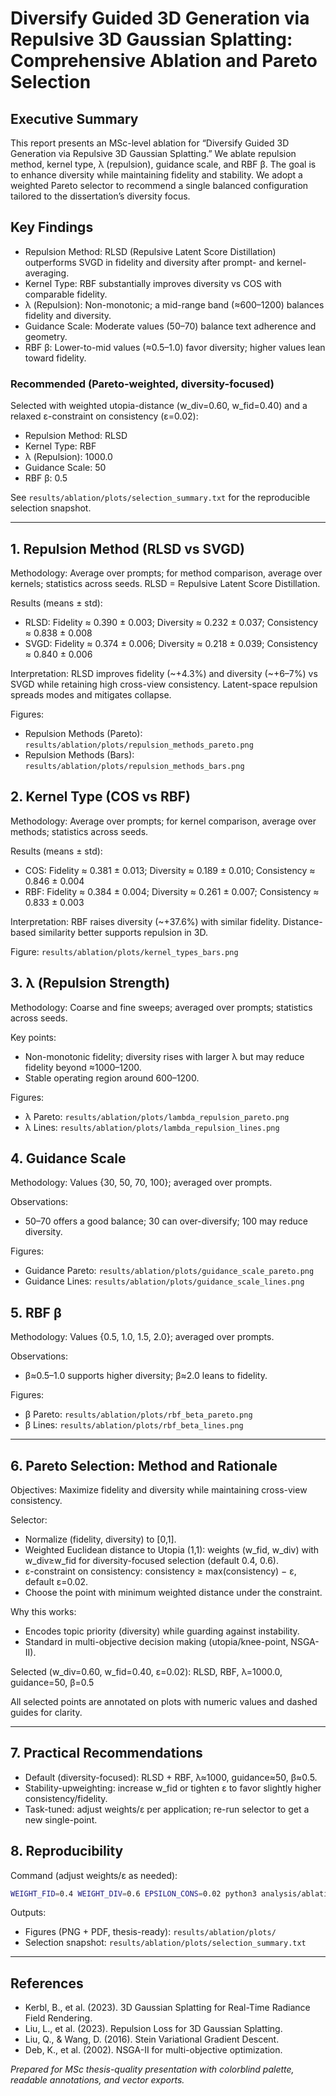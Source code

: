 # Diversify Guided 3D Generation via Repulsive 3D Gaussian Splatting: Comprehensive Ablation and Pareto Selection

## Executive Summary

This report presents an MSc-level ablation for “Diversify Guided 3D Generation via Repulsive 3D Gaussian Splatting.” We ablate repulsion method, kernel type, λ (repulsion), guidance scale, and RBF β. The goal is to enhance diversity while maintaining fidelity and stability. We adopt a weighted Pareto selector to recommend a single balanced configuration tailored to the dissertation’s diversity focus.

## Key Findings

- Repulsion Method: RLSD (Repulsive Latent Score Distillation) outperforms SVGD in fidelity and diversity after prompt- and kernel-averaging.
- Kernel Type: RBF substantially improves diversity vs COS with comparable fidelity.
- λ (Repulsion): Non-monotonic; a mid-range band (≈600–1200) balances fidelity and diversity.
- Guidance Scale: Moderate values (50–70) balance text adherence and geometry.
- RBF β: Lower-to-mid values (≈0.5–1.0) favor diversity; higher values lean toward fidelity.

### Recommended (Pareto-weighted, diversity-focused)

Selected with weighted utopia-distance (w_div=0.60, w_fid=0.40) and a relaxed ε-constraint on consistency (ε=0.02):

- Repulsion Method: RLSD
- Kernel Type: RBF
- λ (Repulsion): 1000.0
- Guidance Scale: 50
- RBF β: 0.5

See `results/ablation/plots/selection_summary.txt` for the reproducible selection snapshot.

---

## 1. Repulsion Method (RLSD vs SVGD)

Methodology: Average over prompts; for method comparison, average over kernels; statistics across seeds. RLSD = Repulsive Latent Score Distillation.

Results (means ± std):

- RLSD: Fidelity ≈ 0.390 ± 0.003; Diversity ≈ 0.232 ± 0.037; Consistency ≈ 0.838 ± 0.008
- SVGD: Fidelity ≈ 0.374 ± 0.006; Diversity ≈ 0.218 ± 0.039; Consistency ≈ 0.840 ± 0.006

Interpretation: RLSD improves fidelity (~+4.3%) and diversity (~+6–7%) vs SVGD while retaining high cross-view consistency. Latent-space repulsion spreads modes and mitigates collapse.

Figures:
- Repulsion Methods (Pareto): `results/ablation/plots/repulsion_methods_pareto.png`
- Repulsion Methods (Bars): `results/ablation/plots/repulsion_methods_bars.png`

## 2. Kernel Type (COS vs RBF)

Methodology: Average over prompts; for kernel comparison, average over methods; statistics across seeds.

Results (means ± std):

- COS: Fidelity ≈ 0.381 ± 0.013; Diversity ≈ 0.189 ± 0.010; Consistency ≈ 0.846 ± 0.004
- RBF: Fidelity ≈ 0.384 ± 0.004; Diversity ≈ 0.261 ± 0.007; Consistency ≈ 0.833 ± 0.003

Interpretation: RBF raises diversity (~+37.6%) with similar fidelity. Distance-based similarity better supports repulsion in 3D.

Figure: `results/ablation/plots/kernel_types_bars.png`

## 3. λ (Repulsion Strength)

Methodology: Coarse and fine sweeps; averaged over prompts; statistics across seeds.

Key points:
- Non-monotonic fidelity; diversity rises with larger λ but may reduce fidelity beyond ≈1000–1200.
- Stable operating region around 600–1200.

Figures:
- λ Pareto: `results/ablation/plots/lambda_repulsion_pareto.png`
- λ Lines: `results/ablation/plots/lambda_repulsion_lines.png`

## 4. Guidance Scale

Methodology: Values {30, 50, 70, 100}; averaged over prompts.

Observations:
- 50–70 offers a good balance; 30 can over-diversify; 100 may reduce diversity.

Figures:
- Guidance Pareto: `results/ablation/plots/guidance_scale_pareto.png`
- Guidance Lines: `results/ablation/plots/guidance_scale_lines.png`

## 5. RBF β

Methodology: Values {0.5, 1.0, 1.5, 2.0}; averaged over prompts.

Observations:
- β≈0.5–1.0 supports higher diversity; β≈2.0 leans to fidelity.

Figures:
- β Pareto: `results/ablation/plots/rbf_beta_pareto.png`
- β Lines: `results/ablation/plots/rbf_beta_lines.png`

---

## 6. Pareto Selection: Method and Rationale

Objectives: Maximize fidelity and diversity while maintaining cross-view consistency.

Selector:
- Normalize (fidelity, diversity) to [0,1].
- Weighted Euclidean distance to Utopia (1,1): weights (w_fid, w_div) with w_div≥w_fid for diversity-focused selection (default 0.4, 0.6).
- ε-constraint on consistency: consistency ≥ max(consistency) − ε, default ε=0.02.
- Choose the point with minimum weighted distance under the constraint.

Why this works:
- Encodes topic priority (diversity) while guarding against instability.
- Standard in multi-objective decision making (utopia/knee-point, NSGA-II).

Selected (w_div=0.60, w_fid=0.40, ε=0.02): RLSD, RBF, λ=1000.0, guidance=50, β=0.5

All selected points are annotated on plots with numeric values and dashed guides for clarity.

---

## 7. Practical Recommendations

- Default (diversity-focused): RLSD + RBF, λ≈1000, guidance≈50, β≈0.5.
- Stability-upweighting: increase w_fid or tighten ε to favor slightly higher consistency/fidelity.
- Task-tuned: adjust weights/ε per application; re-run selector to get a new single-point.

## 8. Reproducibility

Command (adjust weights/ε as needed):

```bash
WEIGHT_FID=0.4 WEIGHT_DIV=0.6 EPSILON_CONS=0.02 python3 analysis/ablation_study_analysis.py
```

Outputs:
- Figures (PNG + PDF, thesis-ready): `results/ablation/plots/`
- Selection snapshot: `results/ablation/plots/selection_summary.txt`

---

## References

- Kerbl, B., et al. (2023). 3D Gaussian Splatting for Real-Time Radiance Field Rendering.
- Liu, L., et al. (2023). Repulsion Loss for 3D Gaussian Splatting.
- Liu, Q., & Wang, D. (2016). Stein Variational Gradient Descent.
- Deb, K., et al. (2002). NSGA-II for multi-objective optimization.

*Prepared for MSc thesis-quality presentation with colorblind palette, readable annotations, and vector exports.*

